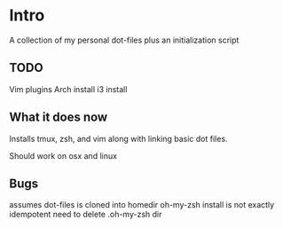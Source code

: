# Intro

A collection of my personal dot-files plus an initialization script

## TODO

Vim plugins
Arch install
i3 install

## What it does now

Installs tmux, zsh, and vim along with linking basic dot files.

Should work on osx and linux

## Bugs

assumes dot-files is cloned into homedir
oh-my-zsh install is not exactly idempotent
 need to delete .oh-my-zsh dir

